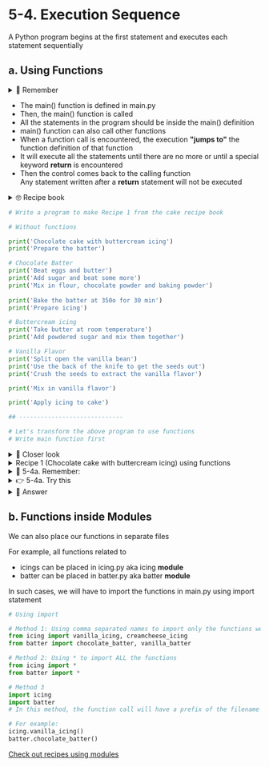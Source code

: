 # 5-4. Execution Sequence
A Python program begins at the first statement and executes each statement sequentially  

## a. Using Functions
<details>
  <summary>
    🚩 Remember
  </summary>
  A good practice is to write a Python program in main.py
</details>

- The main() function is defined in main.py  
- Then, the main() function is called  
- All the statements in the program should be inside the main() definition  
- main() function can also call other functions  
- When a function call is encountered, the execution **"jumps to"** the function definition of that function  
- It will execute all the statements until there are no more or until a special keyword **return** is encountered  
- Then the control comes back to the calling function  
Any statement written after a **return** statement will not be executed

<details>
  <summary>
    🤓 Recipe book
  </summary>
  <a href="/.tutorial/cake.jpg">Recipe</a>
</details>

```python
# Write a program to make Recipe 1 from the cake recipe book

# Without functions

print('Chocolate cake with buttercream icing')
print('Prepare the batter')

# Chocolate Batter
print('Beat eggs and butter')
print('Add sugar and beat some more')
print('Mix in flour, chocolate powder and baking powder') 
      
print('Bake the batter at 350o for 30 min')    
print('Prepare icing')

# Buttercream icing
print('Take butter at room temperature')
print('Add powdered sugar and mix them together')

# Vanilla Flavor
print('Split open the vanilla bean')
print('Use the back of the knife to get the seeds out')
print('Crush the seeds to extract the vanilla flavor')

print('Mix in vanilla flavor')

print('Apply icing to cake')

## -----------------------------

# Let's transform the above program to use functions
# Write main function first

```

<details>
  <summary>
  🔎 Closer look
  </summary>
  First the main function is called when Python encounters main()<br>
  The control jumps to the first line inside the main definition<br>
  This prints Chocolate cake with buttercream icing<br>
  Next control goes to the next line, which prints Prepare the batter<br>
  The next line is a function call to chocolate_batter()<br>
  In other words main function is calling chocolate_batter function<br>
  So, the control jumps to the first line of the function body of chocolate_batter<br>
  Which prints Beat eggs and butter<br>
  The control then goes to the next line which prints Add sugar and beat some more<br>
  Then the control goes to the next line which prints Mix in flour, chocolate powder and baking powder<br>
  Since there are no more statements after this, the control jumps to the next line of the calling function (main function)<br>
  The next line after the function call prints Bake the batter at 350o for 30 min<br>
  And the control goes to the next line which prints Prepare icing<br>
  The next line is a function call to buttercream_icing or main is calling buttercream_icing<br>
  So the control jumps to the first line of the function body which prints Take butter at room temperature<br>
  The control moves to the next line which prints Add powdered sugar and mix them together<br>
  In the next line, buttercream_icing is calling the function vanilla_flavor<br>
  So the control jumps to the first line in that function, which prints Split open the vanilla bean<br>
  The control goes to the next line which prints Use the back of the knife to get the seeds out<br>
  The control goes to the next line which prints Crush the seeds to extract the vanilla flavor<br>
  After this there are no more statements to execute, so the control goes back to the calling function, buttercream_icing<br>
  The next line in this function prints Mix in vanilla flavor<br>
  After this, there are no more statements in buttercream_icing, so the control jumps to the calling function, main<br>
  The next line in main prints Apply icing to cake<br>
  There are no more statements in main function, so the programs ends its execution.
</details>

<details>
  <summary>
    Recipe 1 (Chocolate cake with buttercream icing) using functions
  </summary> 
  
  ```python
  def main():
    print('Chocolate cake with buttercream icing')
    print('Prepare the batter')
    chocolate_batter()
    print('Bake the batter at 350o for 30 min')
    print('Prepare icing')
    buttercream_icing()
    print('Apply icing to cake')

  def chocolate_batter():
    print('Beat eggs and butter')
    print('Add sugar and beat some more')
    print('Mix in flour, chocolate powder and baking powder')

  def buttercream_icing():
    print('Take butter at room temperature')
    print('Add powdered sugar and mix them together')
    vanilla_flavor()
    print('Mix in vanilla flavor')

  def vanilla_flavor():
    print('Split open the vanilla bean')
    print('Use the back of the knife to get the seeds out')
    print('Crush the seeds to extract the vanilla flavor')

  main()

  ```
</details>



<details>
  <summary>
  🚩 5-4a. Remember:
  </summary>
  The function definition MUST appear before main() function call<br>
  Cannot use the same function name for two functions defined in the same file
</details>

<details>
  <summary>
  👉 5-4a. Try this
  </summary>
  Write a program to make Recipe 2 from the cake recipe book with functions. Define function(s) as needed
</details>

<details>
  <summary>
  👀 Answer
  </summary>

  ```python
  
  def vanilla_flavor():  # We have already written this function
    print('Split open the vanilla bean')
    print('Use the back of the knife to get the seeds out')
    print('Crush the seeds to extract the vanilla flavor')
  
  def vanilla_batter():
    print('Beat eggs and butter')
    print('Add sugar and beat some more')
    vanilla_flavor()
    print('Mix in flour, vanilla flavor and baking powder')

  def creamcheese_icing():
    print('Take creamcheese and beat it')
    print('Add powdered sugar and beat some more')
    print('Mix in almond flavor')
  
  def main():
    print('Vanilla cake with creamcheese icing')
    print('Prepare the batter')
    vanilla_batter()
    print('Bake the batter at 350 degrees for 30 min')
    print('Prepare icing')
    creamcheese_icing()
    print('Apply icing to cake')
  ```
 
</details>

## b. Functions inside Modules
We can also place our functions in separate files  

For example, all functions related to   
- icings can be placed in icing.py aka icing **module**    
- batter can be placed in batter.py aka batter **module**
  
In such cases, we will have to import the functions in main.py using import statement

```python
# Using import

# Method 1: Using comma separated names to import only the functions we need
from icing import vanilla_icing, creamcheese_icing
from batter import chocolate_batter, vanilla_batter

# Method 2: Using * to import ALL the functions
from icing import *
from batter import *

# Method 3
import icing
import batter
# In this method, the function call will have a prefix of the filename it is located in

# For example:
icing.vanilla_icing()
batter.chocolate_batter()
```

[Check out recipes using modules](https://replit.com/@SuchiRodda/Modules)
